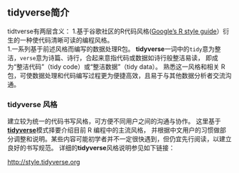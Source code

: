 ## tidyverse简介
tidtverse有两层含义：
1.基于谷歌社区的R代码风格([Google’s R style guide](https://google.github.io/styleguide/Rguide.xml)）衍生的一种使代码清晰可读的编程风格。          
1.一系列基于前述风格而编写的数据处理R包。
**tidyverse**一词中的`tidy`意为整洁，`verse`意为诗篇、诗行，合起来意指代码或数据如诗行般整洁易读，
即成为“整洁代码”（tidy code）或“整洁数据”（tidy data）。
熟悉这一风格和相关 R 包，可使数据处理和代码编写过程更为便捷高效，且易于与其他数据分析者交流沟通。

### **tidyverse** 风格

建立较为统一的代码书写风格，可方便不同用户之间的沟通与协作。
这里基于[**tidyverse**](https://www.tidyverse.org/)模式择要介绍目前 R 编程中的主流风格，
并根据中文用户的习惯做部分调整和说明。某些内容可能初学者并不一定很快遇到，但仍宜先行阅读，以建立良好的书写规范。
详细的**tidyverse**风格说明参见如下链接：

<http://style.tidyverse.org>
